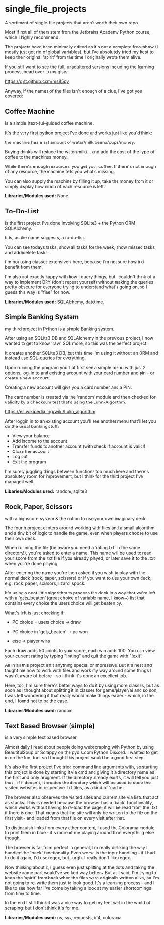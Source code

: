 # single_file_projects

A sortiment of single-file projects that aren't worth their own repo.

Most if not all of them stem from the Jetbrains Academy Python course, which I highly recommend.

The projects have been minimally edited so it's not a complete freakshow (I mostly just got rid of global variables), but I've absolutely tried my best to keep their original 'spirit' from the time I originally wrote them alive.

If you still want to see the full, unadultered versions including the learning process, head over to my gists:

https://gist.github.com/ms85py

Anyway, if the names of the files isn't enough of a clue, I've got you covered:

## Coffee Machine
is a simple (text-)ui-guided coffee machine.

It's the very first python project I've done and works just like you'd think:

the machine has a set amount of water/milk/beans/cups/money.

Buying drinks will reduce the water/milk/... and add the cost of the type of coffee to the machines money.

While there's enough resources, you get your coffee. If there's not enough of any resource, the machine tells you what's missing.

You can also supply the machine by filling it up, take the money from it or simply display how much of each resource is left.

**Libraries/Modules used:** None.


## To-Do-List
is the first project I've done involving SQLite3 + the Python ORM SQLAlchemy.

It is, as the name suggests, a to-do-list.

You can see todays tasks, show all tasks for the week, show missed tasks and add/delete tasks.

I'm not using classes extensively here, because I'm not sure how it'd benefit from them.

I'm also not exactly happy with how I query things, but I couldn't think of a way to implement DRY (don't repeat yourself) without making the queries pretty obscure for everyone trying to understand what's going on, so I guess this way is "fine" for now.

**Libraries/Modules used:** SQLAlchemy, datetime.


## Simple Banking System
my third project in Python is a simple Banking system.

After using an SQLite3 DB and SQLAlchemy in the previous project, I now wanted to get to know 'raw' SQL more, so this was the perfect project.

It creates another SQLite3 DB, but this time I'm using it without an ORM and instead use SQL-queries for everything.

Upon running the program you'll at first see a simple menu with just 2 options, log-in to and existing account with your card number and pin - or create a new account.

Creating a new account will give you a card number and a PIN.

The card number is created via the 'random' module and then checked for validity by a checksum test that's using the Luhn-Algorithm.

https://en.wikipedia.org/wiki/Luhn_algorithm

After loggin in to an existing account you'll see another menu that'll let you do the usual banking stuff:

- View your balance
- Add income to the account
- Transfer funds to another account (with check if account is valid!)
- Close the account
- Log out
- Exit the program

I'm surely juggling things between functions too much here and there's absolutely room for improvement, but I think for the third project I've managed well.

**Libaries/Modules used:** random, sqlite3



## Rock, Paper, Scissors
with a highscore system & the option to use your own imaginary deck.

The fourth project centers around working with files and a small algorithm and a tiny bit of logic to handle the game, even when players choose to use their own deck.

When running the file (be aware you need a 'rating.txt' in the same directory!), you're asked to enter a name. This name will be used to read your score from the .txt file if you already played, or later save it to the .txt when you're done playing.

After entering the name you're then asked if you wish to play with the normal deck (rock, paper, scissors) or if you want to use your own deck, e.g. rock, paper, scissors, lizard, spock.

It's using a neat little algorithm to process the deck in a way that we're left with a 'gets_beaten' (great choice of variable name, I know~) list that contains every choice the users choice will get beaten by.

What's left is just checking if:

- PC choice = users choice -> draw

- PC choice in 'gets_beaten' -> pc won

- else -> player wins

Each draw adds 50 points to your score, each win adds 100. You can view your current rating by typing "!rating" and quit the game with "!exit".

All in all this project isn't anything special or impressive. But it's neat and taught me how to work with files and work my way around some things I wasn't aware of before - so I think it's done an excellent job.

Here, too, I'm sure there's better ways to do it by using more classes, but as soon as I thought about splitting it in classes for game/player/ai and so son, I was left wondering if that really would make things easier - which, in the end, I found not to be the case.

**Libraries/Modules used:** random



## Text Based Browser (simple)
is a very simple text based browser

Almost daily I read about people doing webscraping with Python by using BeautifulSoup or Scrappy on the pydis.com Python Discord.
I wanted to get in on the fun, too, so I thought this project would be a good first step.

It's also the first project I've tried command line arguments with, so starting this project is done by starting it via cmd and giving it a directory name as the first and only arugment.
If the directory already exists, it will tell you just that - if it doesn't, it creates the directory which will be used to store the visited websites in respective .txt files, as a kind of 'cache'.

The browser also observes the visited sites and current site via lists that act as stacks.
This is needed because the browser has a 'back' functionality, which works without having to re-load the page; it will be read from the .txt if there is one.
That means that the site will only be written to the file on the first visit - and loaded from that file on every visit after that.

To distinguish links from every other content, I used the Colorama module to print them in blue - it's more of me playing around than everything else though.

The browser is far from perfect in general, I'm really disliking the way I handled the 'back' functionality.
Even worse is the input handling - if I had to do it again, I'd use regex, but...urgh. I really don't like regex.

Now thinking about it, I guess even just splitting at the dots and taking the website name part would've worked way better~
But as I said, I'm trying to keep the 'spirit' from back when the files were originally written alive, so I'm not going to re-write them just to look good.
It's a learning process - and I like to see how far I've come by taking a look at my earlier shortcomings from time to time.

In the end I still think it was a nice way to get my feet wet in the world of scraping; but I don't think it's for me.

**Libraries/Modules used:** os, sys, requests, bf4, colorama



